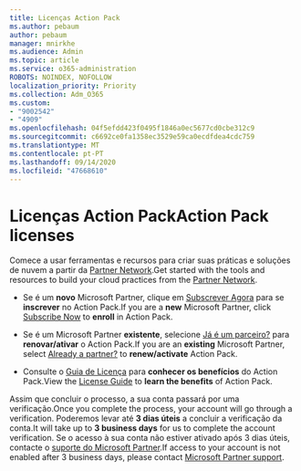 ```yaml
---
title: Licenças Action Pack
ms.author: pebaum
author: pebaum
manager: mnirkhe
ms.audience: Admin
ms.topic: article
ms.service: o365-administration
ROBOTS: NOINDEX, NOFOLLOW
localization_priority: Priority
ms.collection: Adm_O365
ms.custom:
- "9002542"
- "4909"
ms.openlocfilehash: 04f5efdd423f0495f1846a0ec5677cd0cbe312c9
ms.sourcegitcommit: c6692ce0fa1358ec3529e59ca0ecdfdea4cdc759
ms.translationtype: MT
ms.contentlocale: pt-PT
ms.lasthandoff: 09/14/2020
ms.locfileid: "47668610"
---
```

# <a name="action-pack-licenses"></a><span data-ttu-id="85aa1-102">Licenças Action Pack</span><span class="sxs-lookup"><span data-stu-id="85aa1-102">Action Pack licenses</span></span>

<span data-ttu-id="85aa1-103">Comece a usar ferramentas e recursos para criar suas práticas e soluções de nuvem a partir da [Partner Network](https://aka.ms/MPNActionPack).</span><span class="sxs-lookup"><span data-stu-id="85aa1-103">Get started with the tools and resources to build your cloud practices from the [Partner Network](https://aka.ms/MPNActionPack).</span></span>

- <span data-ttu-id="85aa1-104">Se é um **novo** Microsoft Partner, clique em [Subscrever Agora](https://aka.ms/MPNActionPackNew) para se **inscrever** no Action Pack.</span><span class="sxs-lookup"><span data-stu-id="85aa1-104">If you are a **new** Microsoft Partner, click [Subscribe Now](https://aka.ms/MPNActionPackNew) to **enroll** in Action Pack.</span></span>

- <span data-ttu-id="85aa1-105">Se é um Microsoft Partner **existente**, selecione [Já é um parceiro?](https://aka.ms/MPNActionPackExisting) para **renovar/ativar** o Action Pack.</span><span class="sxs-lookup"><span data-stu-id="85aa1-105">If you are an **existing** Microsoft Partner, select [Already a partner?](https://aka.ms/MPNActionPackExisting) to **renew/activate** Action Pack.</span></span> 

- <span data-ttu-id="85aa1-106">Consulte o [Guia de Licença](https://aka.ms/MPNActionPackGuide) para **conhecer os benefícios** do Action Pack.</span><span class="sxs-lookup"><span data-stu-id="85aa1-106">View the [License Guide](https://aka.ms/MPNActionPackGuide) to **learn the benefits** of Action Pack.</span></span> 

<span data-ttu-id="85aa1-107">Assim que concluir o processo, a sua conta passará por uma verificação.</span><span class="sxs-lookup"><span data-stu-id="85aa1-107">Once you complete the process, your account will go through a verification.</span></span> <span data-ttu-id="85aa1-108">Poderemos levar até **3 dias úteis** a concluir a verificação da conta.</span><span class="sxs-lookup"><span data-stu-id="85aa1-108">It will take up to **3 business days** for us to complete the account verification.</span></span> <span data-ttu-id="85aa1-109">Se o acesso à sua conta não estiver ativado após 3 dias úteis, contacte o [suporte do Microsoft Partner](https://aka.ms/MPNActionPackSupport).</span><span class="sxs-lookup"><span data-stu-id="85aa1-109">If access to your account is not enabled after 3 business days, please contact [Microsoft Partner support](https://aka.ms/MPNActionPackSupport).</span></span> 
